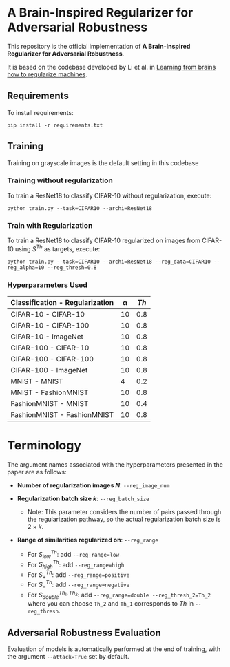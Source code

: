 # A Brain-Inspired Regularizer for Adversarial Robustness

This repository is the official implementation of **A Brain-Inspired Regularizer for Adversarial Robustness**. 

It is based on the codebase developed by Li et al. in [Learning from brains how to regularize machines](https://arxiv.org/abs/1911.05072).
## Requirements

To install requirements:

```setup
pip install -r requirements.txt
```

## Training
Training on grayscale images is the default setting in this codebase

### Training without regularization
To train a ResNet18 to classify CIFAR-10 without regularization, execute:

```
python train.py --task=CIFAR10 --archi=ResNet18
```

### Train with Regularization

To train a ResNet18 to classify CIFAR-10 regularized on images from CIFAR-10 using $S^{Th}$ as targets, execute:

```
python train.py --task=CIFAR10 --archi=ResNet18 --reg_data=CIFAR10 --reg_alpha=10 --reg_thresh=0.8
```
### Hyperparameters Used

| Classification - Regularization | $\alpha$ | $Th$ |
|---------------------------------|-----------|------|
| CIFAR-10 - CIFAR-10             | 10        | 0.8  |
| CIFAR-10 - CIFAR-100            | 10        | 0.8  |
| CIFAR-10 - ImageNet             | 10        | 0.8  |
| CIFAR-100 - CIFAR-10            | 10        | 0.8  |
| CIFAR-100 - CIFAR-100           | 10        | 0.8  |
| CIFAR-100 - ImageNet            | 10        | 0.8  |
| MNIST - MNIST                   | 4         | 0.2  |
| MNIST - FashionMNIST            | 10        | 0.8  |
| FashionMNIST - MNIST            | 10        | 0.4  |
| FashionMNIST - FashionMNIST     | 10        | 0.8  |

# Terminology

The argument names associated with the hyperparameters presented in the paper are as follows:

- **Number of regularization images $N$**: `--reg_image_num`
  
- **Regularization batch size $k$**: `--reg_batch_size`
  - Note: This parameter considers the number of pairs passed through the regularization pathway, so the actual regularization batch size is $2\times k$.

- **Range of similarities regularized on**: `--reg_range`
  - For $S_{low}^{Th}$: add `--reg_range=low`
  - For $S_{high}^{Th}$: add `--reg_range=high`
  - For $S_{+}^{Th}$: add `--reg_range=positive`
  - For $S_{-}^{Th}$: add `--reg_range=negative`
  - For $S_{double}^{Th_1, Th_2}$: add `--reg_range=double --reg_thresh_2=Th_2` where you can choose `Th_2` and `Th_1` corresponds to $Th$ in `--reg_thresh`.



## Adversarial Robustness Evaluation

Evaluation of models is automatically performed at the end of training, with the argument `--attack=True` set by default.

